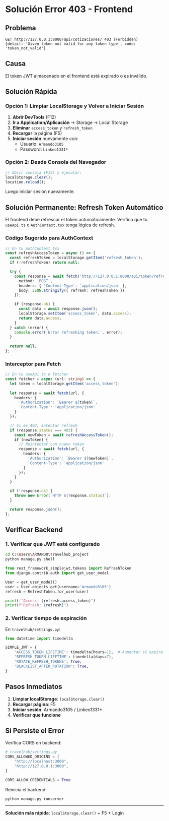 # Solución Error 403 - Frontend

## Problema
```
GET http://127.0.0.1:8000/api/cotizaciones/ 403 (Forbidden)
{detail: 'Given token not valid for any token type', code: 'token_not_valid'}
```

## Causa
El token JWT almacenado en el frontend está expirado o es inválido.

## Solución Rápida

### Opción 1: Limpiar LocalStorage y Volver a Iniciar Sesión

1. **Abrir DevTools** (F12)
2. **Ir a Application/Aplicación** → Storage → Local Storage
3. **Eliminar** `access_token` y `refresh_token`
4. **Recargar** la página (F5)
5. **Iniciar sesión** nuevamente con:
   - Usuario: `Armando3105`
   - Password: `Linkeo1331*`

### Opción 2: Desde Consola del Navegador

```javascript
// Abrir consola (F12) y ejecutar:
localStorage.clear();
location.reload();
```

Luego iniciar sesión nuevamente.

## Solución Permanente: Refresh Token Automático

El frontend debe refrescar el token automáticamente. Verifica que tu `useApi.ts` o `AuthContext.tsx` tenga lógica de refresh.

### Código Sugerido para AuthContext

```typescript
// En tu AuthContext.tsx
const refreshAccessToken = async () => {
  const refreshToken = localStorage.getItem('refresh_token');
  if (!refreshToken) return null;

  try {
    const response = await fetch('http://127.0.0.1:8000/api/token/refresh/', {
      method: 'POST',
      headers: { 'Content-Type': 'application/json' },
      body: JSON.stringify({ refresh: refreshToken })
    });

    if (response.ok) {
      const data = await response.json();
      localStorage.setItem('access_token', data.access);
      return data.access;
    }
  } catch (error) {
    console.error('Error refreshing token:', error);
  }
  
  return null;
};
```

### Interceptor para Fetch

```typescript
// En tu useApi.ts o fetcher
const fetcher = async (url: string) => {
  let token = localStorage.getItem('access_token');
  
  let response = await fetch(url, {
    headers: {
      'Authorization': `Bearer ${token}`,
      'Content-Type': 'application/json'
    }
  });

  // Si es 403, intentar refresh
  if (response.status === 403) {
    const newToken = await refreshAccessToken();
    if (newToken) {
      // Reintentar con nuevo token
      response = await fetch(url, {
        headers: {
          'Authorization': `Bearer ${newToken}`,
          'Content-Type': 'application/json'
        }
      });
    }
  }

  if (!response.ok) {
    throw new Error(`HTTP ${response.status}`);
  }

  return response.json();
};
```

## Verificar Backend

### 1. Verificar que JWT esté configurado

```bash
cd C:\Users\ARMANDO\travelhub_project
python manage.py shell
```

```python
from rest_framework_simplejwt.tokens import RefreshToken
from django.contrib.auth import get_user_model

User = get_user_model()
user = User.objects.get(username='Armando3105')
refresh = RefreshToken.for_user(user)

print(f"Access: {refresh.access_token}")
print(f"Refresh: {refresh}")
```

### 2. Verificar tiempo de expiración

En `travelhub/settings.py`:

```python
from datetime import timedelta

SIMPLE_JWT = {
    'ACCESS_TOKEN_LIFETIME': timedelta(hours=1),  # Aumentar si expira muy rápido
    'REFRESH_TOKEN_LIFETIME': timedelta(days=7),
    'ROTATE_REFRESH_TOKENS': True,
    'BLACKLIST_AFTER_ROTATION': True,
}
```

## Pasos Inmediatos

1. **Limpiar localStorage**: `localStorage.clear()`
2. **Recargar página**: F5
3. **Iniciar sesión**: Armando3105 / Linkeo1331*
4. **Verificar que funcione**

## Si Persiste el Error

Verifica CORS en backend:

```python
# travelhub/settings.py
CORS_ALLOWED_ORIGINS = [
    "http://localhost:3000",
    "http://127.0.0.1:3000",
]

CORS_ALLOW_CREDENTIALS = True
```

Reinicia el backend:
```bash
python manage.py runserver
```

---

**Solución más rápida**: `localStorage.clear()` + F5 + Login
